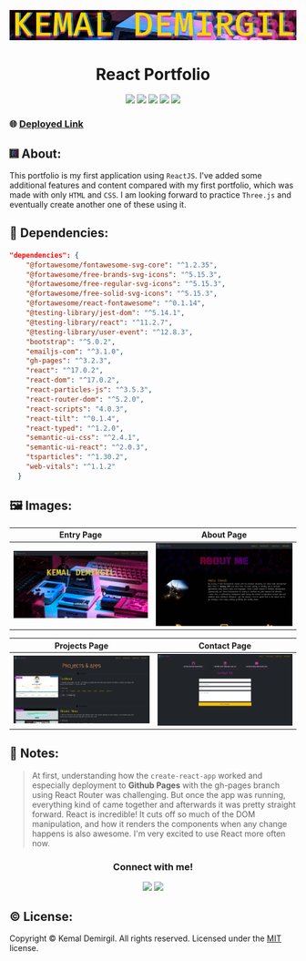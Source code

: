 
<p align = "center"> <img src="/src/assets/3nt3r-kd.gif"/> </p>
<h1 align = "center">React Portfolio</h1>
 
<p align = "center">
  <img src="https://img.shields.io/npm/v/npm?color=red&logo=npm"/>
  <img src="https://img.shields.io/node/v/jest"/>
  <img src="https://img.shields.io/github/license/kemaldemirgil/myportfolio?color=cyan&label=License&logo=github&logoColor=cyan"/>
  <img src="https://img.shields.io/github/issues/kemaldemirgil/myportfolio?color=yellow&label=Issues&logo=github&logoColor=yellow">
  <img src="https://img.shields.io/github/last-commit/kemaldemirgil/myportfolio?color=orange&label=Last%20Commit&logo=git&logoColor=orange">
</p>

### 🌐 [Deployed Link](https://kemaldemirgil.github.io/myportfolio/)
## ![](/src/assets/favicon-16x16.png) About:
This portfolio is my first application using `ReactJS`. I've added some additional features and content compared with my first portfolio, which was made with only `HTML` and `CSS`. I am looking forward to practice `Three.js` and eventually create another one of these using it.

## 🧰 Dependencies:

```json
"dependencies": {
    "@fortawesome/fontawesome-svg-core": "^1.2.35",
    "@fortawesome/free-brands-svg-icons": "^5.15.3",
    "@fortawesome/free-regular-svg-icons": "^5.15.3",
    "@fortawesome/free-solid-svg-icons": "^5.15.3",
    "@fortawesome/react-fontawesome": "^0.1.14",
    "@testing-library/jest-dom": "^5.14.1",
    "@testing-library/react": "^11.2.7",
    "@testing-library/user-event": "^12.8.3",
    "bootstrap": "^5.0.2",
    "emailjs-com": "^3.1.0",
    "gh-pages": "^3.2.3",
    "react": "^17.0.2",
    "react-dom": "^17.0.2",
    "react-particles-js": "^3.5.3",
    "react-router-dom": "^5.2.0",
    "react-scripts": "4.0.3",
    "react-tilt": "^0.1.4",
    "react-typed": "^1.2.0",
    "semantic-ui-css": "^2.4.1",
    "semantic-ui-react": "^2.0.3",
    "tsparticles": "^1.30.2",
    "web-vitals": "^1.1.2"
  }
```

## 🖼️ Images:
Entry Page                     | About Page
:---------------------------: | :-----------------:
![](/src/assets/ss-enter.png)   |  ![](/src/assets/ss-about.png)

Projects Page                    | Contact Page
:---------------------------: | :-----------------:
![](/src/assets/ss-projects.png)   |  ![](/src/assets/ss-contact.png)


## 📝 Notes:
> At first, understanding how the `create-react-app` worked and especially deployment to **Github Pages** with the gh-pages branch using React Router was challenging. But once the app was running, everything kind of came together and afterwards it was pretty straight forward. React is incredible! It cuts off so much of the DOM manipulation, and how it renders the components when any change happens is also awesome. I'm very excited to use React more often now.

<h3 align = "center">Connect with me!</h3>
<p align="center">
  <a href="https://www.linkedin.com/in/kemaldemirgil/" target="_blank"><img src="https://img.shields.io/badge/LinkedIn-0077B5?style=plastic&logo=linkedin&logoColor=white"/></a>
  <a href="mailto: kemal.demirgil@hotmail.com" target="_blank"><img src="https://img.shields.io/badge/Gmail-D14836?style=plastic&logo=gmail&logoColor=white"/></a>
</p>

## ©️ License:
Copyright © Kemal Demirgil. All rights reserved.
Licensed under the [MIT](https://github.com/kemaldemirgil/myportfolio/blob/main/LICENSE) license.
